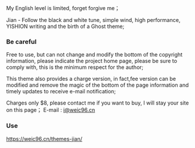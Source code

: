 My English level is limited, forget forgive me；

Jian - Follow the black and white tune, simple wind, high performance, YISHION writing and the birth of a Ghost theme;

### Be careful

Free to use, but can not change and modify the bottom of the copyright information, please indicate the project home page, please be sure to comply with, this is the minimum respect for the author;

This theme also provides a charge version, in fact,fee version can be modified and remove the magic of the bottom of the page information and timely updates to receive e-mail notification;

Charges only $8, please contact me if you want to buy, I will stay your site on this page；
E-mail : i@weic96.cn

### Use
https://weic96.cn/themes-jian/
